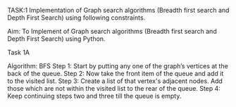 TASK:1
Implementation of Graph search algorithms (Breadth first search and Depth First Search) using following constraints.

Aim:   To Implement of Graph search algorithms (Breadth first search and Depth
First Search) using Python.

Task 1A

Algorithm:
BFS
Step 1: Start by putting any one of the graph’s vertices at the back of the queue.
Step 2: Now take the front item of the queue and add it to the visited list.
Step 3:  Create a list of that vertex's adjacent nodes. Add those which are not within the visited list to the rear of the queue.
Step 4:  Keep continuing steps two and three till the queue is empty.
